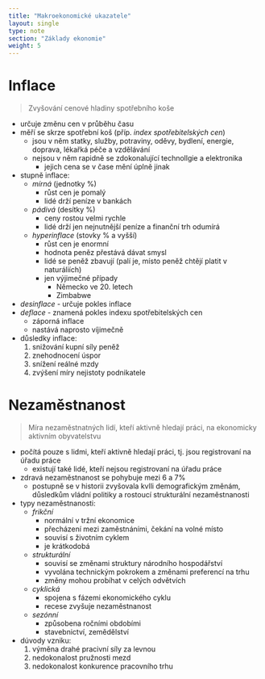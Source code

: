 ```yaml
---
title: "Makroekonomické ukazatele"
layout: single
type: note
section: "Základy ekonomie"
weight: 5
---
```

# Inflace
> Zvyšování cenové hladiny spotřebního koše
- určuje změnu cen v průběhu času
- měří se skrze spotřební koš (příp. *index spotřebitelských cen*)
    - jsou v něm statky, služby, potraviny, oděvy, bydlení, energie, doprava, lékařká péče a vzdělávání
    - nejsou v něm rapidně se zdokonalující technollgie a elektronika
        - jejich cena se v čase mění úplně jinak
- stupně inflace:
    - *mírná* (jednotky %)
        - růst cen je pomalý
        - lidé drží peníze v bankách
    - *pádivá* (desítky %)
        - ceny rostou velmi rychle
        - lidé drží jen nejnutnější peníze a finanční trh odumírá
    - *hyperinflace* (stovky % a vyšší)
        - růst cen je enormní
        - hodnota peněz přestává dávat smysl
        - lidé se peněž zbavují (palí je, místo peněž chtějí platit v naturáliích)
        - jen výjimečné případy
            - Německo ve 20. letech
            - Zimbabwe
- *desinflace* - určuje pokles inflace
- *deflace* - znamená pokles indexu spotřebitelských cen
    - záporná inflace
    - nastává naprosto víjimečně
- důsledky inflace:
    1. snižování kupní síly peněž
    2. znehodnocení úspor
    3. snížení reálné mzdy
    4. zvýšení míry nejistoty podnikatele
# Nezaměstnanost
> Míra nezaměstnatných lidí, kteří aktivně hledají práci, na ekonomicky aktivním obyvatelstvu
- počítá pouze s lidmi, kteří aktivně hledají práci, tj. jsou registrovaní na úřadu práce
    - existují také lidé, kteří nejsou registrovaní na úřadu práce
- zdravá nezaměstnanost se pohybuje mezi 6 a 7%
    - postupně se v historii zvyšovala kvlli demografickým změnám, důsledkům vládní politiky a rostoucí strukturální nezaměstnanosti
- typy nezaměstnanosti:
    - *frikční*
        - normální v tržní ekonomice
        - přecházení mezi zaměstnáními, čekání na volné místo
        - souvisí s životním cyklem
        - je krátkodobá
    - *strukturální*
        - souvisí se změnami struktury národního hospodářství
        - vyvolána technickým pokrokem a změnami preferencí na trhu
        - změny mohou probíhat v celých odvětvích
    - *cyklická*
        - spojena s fázemi ekonomického cyklu
        - recese zvyšuje nezaměstnanost
    - *sezónní*
        - způsobena ročními obdobími
        - stavebnictví, zemědělství
- dúvody vzniku:
    1. výměna drahé pracivní síly za levnou
    2. nedokonalost pružnosti mezd
    3. nedokonalost konkurence pracovního trhu